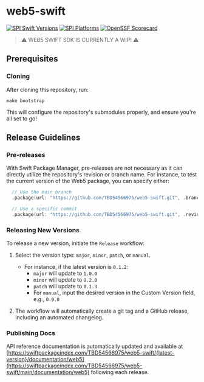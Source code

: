 # web5-swift

[![SPI Swift Versions](https://img.shields.io/endpoint?url=https%3A%2F%2Fswiftpackageindex.com%2Fapi%2Fpackages%2FTBD54566975%2Fweb5-swift%2Fbadge%3Ftype%3Dswift-versions)](https://swiftpackageindex.com/TBD54566975/web5-swift)
[![SPI Platforms](https://img.shields.io/endpoint?url=https%3A%2F%2Fswiftpackageindex.com%2Fapi%2Fpackages%2FTBD54566975%2Fweb5-swift%2Fbadge%3Ftype%3Dplatforms)](https://swiftpackageindex.com/TBD54566975/web5-swift)
[![OpenSSF Scorecard](https://api.securityscorecards.dev/projects/github.com/TBD54566975/web5-swift/badge)](https://securityscorecards.dev/viewer/?uri=github.com/TBD54566975/web5-swift)

> ⚠️ WEB5 SWIFT SDK IS CURRENTLY A WIP! ⚠️

## Prerequisites

### Cloning

After cloning this repository, run:

```
make bootstrap
```

This will configure the repository's submodules properly, and ensure you're all set to go!

## Release Guidelines

### Pre-releases

With Swift Package Manager, pre-releases are not necessary as it can directly utilize the repository's revision or branch name. For instance, to test the current version of the Web5 package, you can specify either:

```swift
  // Use the main branch
  .package(url: "https://github.com/TBD54566975/web5-swift.git", .branch("main")),

  // Use a specific commit
  .package(url: "https://github.com/TBD54566975/web5-swift.git", .revision("915f12ea53efeff3587f2d16d3aeb8c203ae7db4")),
```

### Releasing New Versions

To release a new version, initiate the `Release` workflow:

1. Select the version type: `major`, `minor`, `patch`, or `manual`.

   - For instance, if the latest version is `0.1.2`:
     - `major` will update to `1.0.0`
     - `minor` will update to `0.2.0`
     - `patch` will update to `0.1.3`
     - For `manual`, input the desired version in the Custom Version field, e.g., `0.9.0`

2. The workflow will automatically create a git tag and a GitHub release, including an automated changelog.

### Publishing Docs

API reference documentation is automatically updated and available at [https://swiftpackageindex.com/TBD54566975/web5-swift/{latest-version}/documentation/web5](https://swiftpackageindex.com/TBD54566975/web5-swift/main/documentation/web5) following each release.
